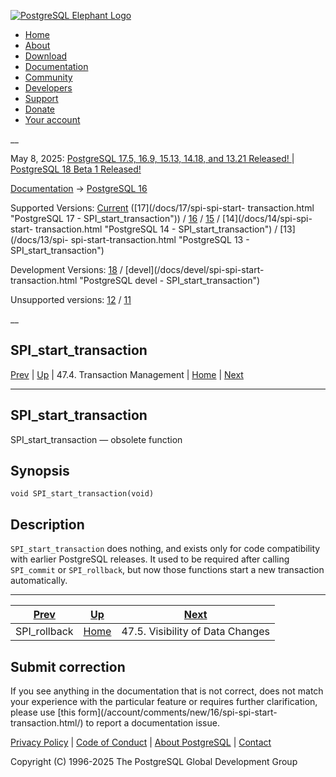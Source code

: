 [ ![PostgreSQL Elephant Logo](/media/img/about/press/elephant.png) ](/)

  * [Home](/ "Home")
  * [About](/about/ "About")
  * [Download](/download/ "Download")
  * [Documentation](/docs/ "Documentation")
  * [Community](/community/ "Community")
  * [Developers](/developer/ "Developers")
  * [Support](/support/ "Support")
  * [Donate](/about/donate/ "Donate")
  * [Your account](/account/ "Your account")

__

May 8, 2025: [ PostgreSQL 17.5, 16.9, 15.13, 14.18, and 13.21 Released! ](/about/news/postgresql-175-169-1513-1418-and-1321-released-3072/) | [ PostgreSQL 18 Beta 1 Released! ](/about/news/postgresql-18-beta-1-released-3070/)

[Documentation](/docs/ "Documentation") -> [PostgreSQL
16](/docs/16/index.html)

Supported Versions: [Current](/docs/current/spi-spi-start-transaction.html
"PostgreSQL 17 - SPI_start_transaction") ([17](/docs/17/spi-spi-start-
transaction.html "PostgreSQL 17 - SPI_start_transaction")) /
[16](/docs/16/spi-spi-start-transaction.html "PostgreSQL 16 -
SPI_start_transaction") / [15](/docs/15/spi-spi-start-transaction.html
"PostgreSQL 15 - SPI_start_transaction") / [14](/docs/14/spi-spi-start-
transaction.html "PostgreSQL 14 - SPI_start_transaction") / [13](/docs/13/spi-
spi-start-transaction.html "PostgreSQL 13 - SPI_start_transaction")

Development Versions: [18](/docs/18/spi-spi-start-transaction.html "PostgreSQL
18 - SPI_start_transaction") / [devel](/docs/devel/spi-spi-start-
transaction.html "PostgreSQL devel - SPI_start_transaction")

Unsupported versions: [12](/docs/12/spi-spi-start-transaction.html "PostgreSQL
12 - SPI_start_transaction") / [11](/docs/11/spi-spi-start-transaction.html
"PostgreSQL 11 - SPI_start_transaction")

__

SPI_start_transaction  
---  
[Prev](spi-spi-rollback.html "SPI_rollback")  | [Up](spi-transaction.html "47.4. Transaction Management") | 47.4. Transaction Management | [Home](index.html "PostgreSQL 16.9 Documentation") |  [Next](spi-visibility.html "47.5. Visibility of Data Changes")  
  
* * *

## SPI_start_transaction

SPI_start_transaction — obsolete function

## Synopsis

    
    
    void SPI_start_transaction(void)
    

## Description

`SPI_start_transaction` does nothing, and exists only for code compatibility
with earlier PostgreSQL releases. It used to be required after calling
`SPI_commit` or `SPI_rollback`, but now those functions start a new
transaction automatically.

* * *

[Prev](spi-spi-rollback.html "SPI_rollback")  | [Up](spi-transaction.html "47.4. Transaction Management") |  [Next](spi-visibility.html "47.5. Visibility of Data Changes")  
---|---|---  
SPI_rollback  | [Home](index.html "PostgreSQL 16.9 Documentation") |  47.5. Visibility of Data Changes  
  
## Submit correction

If you see anything in the documentation that is not correct, does not match
your experience with the particular feature or requires further clarification,
please use [this form](/account/comments/new/16/spi-spi-start-
transaction.html/) to report a documentation issue.

[Privacy Policy](/about/privacypolicy) | [Code of Conduct](/about/policies/coc/) | [About PostgreSQL](/about/) | [Contact](/about/contact/)  

Copyright (C) 1996-2025 The PostgreSQL Global Development Group


